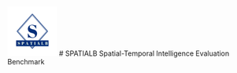 <img src="/logo.jpg" width="20%" >
# SPATIALB 
Spatial-Temporal Intelligence Evaluation Benchmark 

